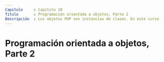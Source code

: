 ```yaml
---
Capitulo     : Capítulo 10
Titulo       : Programación orientada a objetos, Parte 2
Descripción  : Los objetos PHP son instancias de clases. En este curso vamos a aprender más sobre clases y veremos otros temas, como la herencia.
---
```


# Programación orientada a objetos, Parte 2
